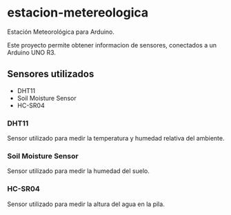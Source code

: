 # estacion-metereologica

Estación Meteorológica para Arduino.

Este proyecto permite obtener informacion de sensores, conectados a un Arduino UNO R3.

## Sensores utilizados

- DHT11
- Soil Moisture Sensor
- HC-SR04

### DHT11

Sensor utilizado para medir la temperatura y humedad relativa del ambiente.

### Soil Moisture Sensor

Sensor utilizado para medir la humedad del suelo.

### HC-SR04

Sensor utilizado para medir la altura del agua en la pila.
